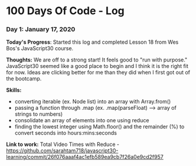 # 100 Days Of Code - Log

### Day 1: January 17, 2020

**Today's Progress**: Started this log and completed Lesson 18 from Wes Bos's JavaScript30 course.

**Thoughts:** We are off to a strong start! It feels good to "run with purpose." JavaScript30 seemed like a good place to begin and I think it is the right fit for now. Ideas are clicking better for me than they did when I first got out of the bootcamp.

**Skills:**

- converting iterable (ex. Node list) into an array with Array.from()
- passing a function through .map (ex. .map(parseFloat) --> array of strings to numbers)
- consolidate an array of elements into one using reduce
- finding the lowest integer using Math.floor() and the remainder (%) to convert seconds into hours:mins:seconds

**Link to work:** Total Video Times with Reduce - https://github.com/sarahtam718/javascript30-learning/commit/26f076aaaf4ac1efb589ea9cb7f26a0e9cd2f957

<!-- ### Day 0: February 30, 2016 (Example 2)
##### (delete me or comment me out)

**Today's Progress**: Fixed CSS, worked on canvas functionality for the app.

**Thoughts**: I really struggled with CSS, but, overall, I feel like I am slowly getting better at it. Canvas is still new for me, but I managed to figure out some basic functionality.

**Link(s) to work**: [Calculator App](http://www.example.com)


### Day 1: June 27, Monday

**Today's Progress**: I've gone through many exercises on FreeCodeCamp.

**Thoughts** I've recently started coding, and it's a great feeling when I finally solve an algorithm challenge after a lot of attempts and hours spent.

**Link(s) to work**
1. [Find the Longest Word in a String](https://www.freecodecamp.com/challenges/find-the-longest-word-in-a-string)
2. [Title Case a Sentence](https://www.freecodecamp.com/challenges/title-case-a-sentence) -->
